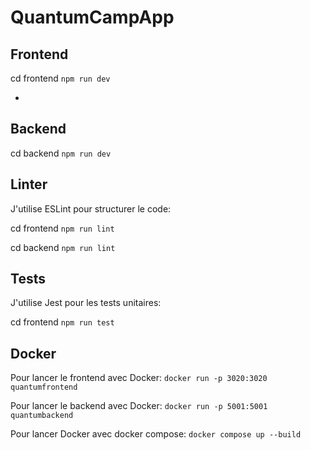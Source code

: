 # QuantumCampApp

## Frontend

cd frontend
`npm run dev`

-

## Backend

cd backend 
`npm run dev`

## Linter
J'utilise ESLint pour structurer le code:

cd frontend
`npm run lint`

cd backend 
`npm run lint`

## Tests
J'utilise Jest pour les tests unitaires:

cd frontend 
`npm run test`


## Docker
Pour lancer le frontend avec Docker:
`docker run -p 3020:3020 quantumfrontend`

Pour lancer le backend avec Docker:
`docker run -p 5001:5001 quantumbackend`

Pour lancer Docker avec docker compose:
`docker compose up --build`